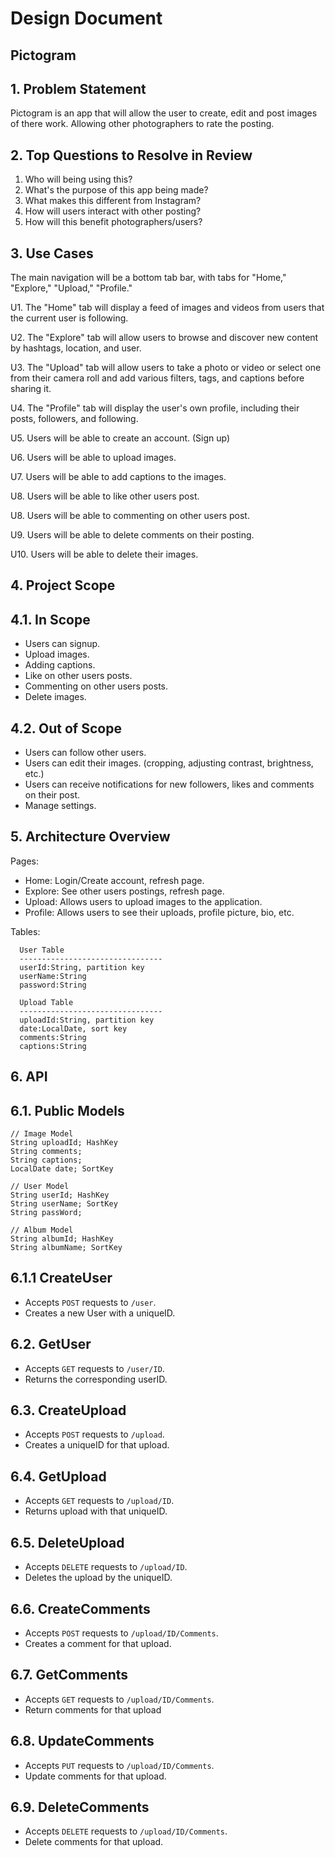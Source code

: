 # Design Document

## Pictogram

## 1. Problem Statement
Pictogram is an app that will allow the user to create, edit and post images of there work. Allowing other photographers to 
rate the posting. 

## 2. Top Questions to Resolve in Review
1. Who will being using this?
2. What's the purpose of this app being made?
3. What makes this different from Instagram?
4. How will users interact with other posting?
5. How will this benefit photographers/users?

## 3. Use Cases
The main navigation will be a bottom tab bar, with tabs for "Home," "Explore," "Upload," "Profile."

U1. The "Home" tab will display a feed of images and videos from users that the current user is following.

U2. The "Explore" tab will allow users to browse and discover new content by hashtags, location, and user.

U3. The "Upload" tab will allow users to take a photo or video or select one from their camera roll and add various filters, tags, and captions before sharing it.

U4. The "Profile" tab will display the user's own profile, including their posts, followers, and following.

U5. Users will be able to create an account. (Sign up)

U6. Users will be able to upload images.

U7. Users will be able to add captions to the images.

U8. Users will be able to like other users post.

U8. Users will be able to commenting on other users post.

U9. Users will be able to delete comments on their posting.

U10. Users will be able to delete their images.

## 4. Project Scope
## 4.1. In Scope
* Users can signup.
* Upload images.
* Adding captions.
* Like on other users posts.
* Commenting on other users posts.
* Delete images.

## 4.2. Out of Scope
* Users can follow other users.
* Users can edit their images. (cropping, adjusting contrast, brightness, etc.)
* Users can receive notifications for new followers, likes and comments on their post.
* Manage settings.

## 5. Architecture Overview
Pages:
* Home: Login/Create account, refresh page.
* Explore: See other users postings, refresh page.
* Upload: Allows users to upload images to the application.
* Profile: Allows users to see their uploads, profile picture, bio, etc.

Tables: 
```
  User Table
  --------------------------------
  userId:String, partition key
  userName:String
  password:String
```

```
  Upload Table
  --------------------------------
  uploadId:String, partition key
  date:LocalDate, sort key
  comments:String
  captions:String
```
## 6. API
## 6.1. Public Models
```
// Image Model
String uploadId; HashKey
String comments;
String captions;
LocalDate date; SortKey
```
``` 
// User Model
String userId; HashKey
String userName; SortKey
String passWord;
```
``` 
// Album Model
String albumId; HashKey
String albumName; SortKey
```
## 6.1.1 CreateUser
* Accepts `POST` requests to `/user`.
* Creates a new User with a uniqueID.
## 6.2. GetUser
* Accepts `GET` requests to `/user/ID`.
* Returns the corresponding userID.
## 6.3. CreateUpload
* Accepts `POST` requests to `/upload`.
* Creates a uniqueID for that upload.
## 6.4. GetUpload
* Accepts `GET` requests to `/upload/ID`.
* Returns upload with that uniqueID.
## 6.5. DeleteUpload
* Accepts `DELETE` requests to `/upload/ID`.
* Deletes the upload by the uniqueID.
## 6.6. CreateComments
* Accepts `POST` requests to `/upload/ID/Comments`.
* Creates a comment for that upload.
## 6.7. GetComments
* Accepts `GET` requests to `/upload/ID/Comments`.
* Return comments for that upload
## 6.8. UpdateComments
* Accepts `PUT` requests to `/upload/ID/Comments`.
* Update comments for that upload.
## 6.9. DeleteComments
* Accepts `DELETE` requests to `/upload/ID/Comments`.
* Delete comments for that upload.

